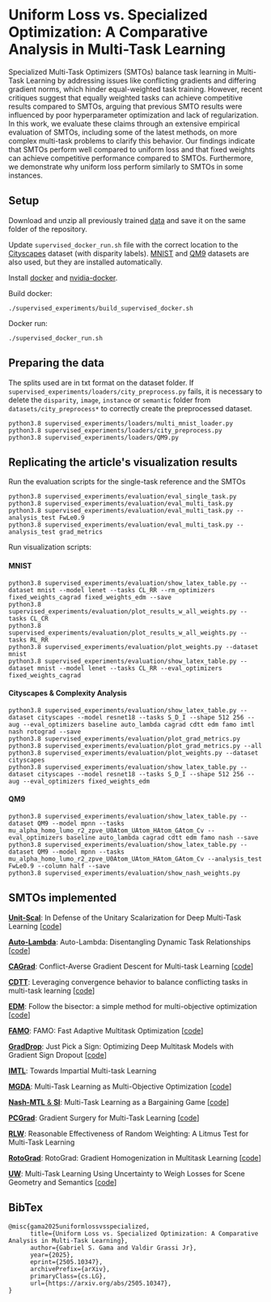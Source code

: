 # Uniform Loss vs. Specialized Optimization: A Comparative Analysis in Multi-Task Learning

Specialized Multi-Task Optimizers (SMTOs) balance task learning in Multi-Task Learning by addressing issues like conflicting gradients and differing gradient norms, which hinder equal-weighted task training. However, recent critiques suggest that equally weighted tasks can achieve competitive results compared to SMTOs, arguing that previous SMTO results were influenced by poor hyperparameter optimization and lack of regularization. In this work, we evaluate these claims through an extensive empirical evaluation of SMTOs, including some of the latest methods, on more complex multi-task problems to clarify this behavior. Our findings indicate that SMTOs perform well compared to uniform loss and that fixed weights can achieve competitive performance compared to SMTOs. Furthermore, we demonstrate why uniform loss perform similarly to SMTOs in some instances.

## Setup
Download and unzip all previously trained [data](https://drive.google.com/file/d/13ixXaNQsKQZFL05Q8vpWuqvLEYb9tXa3/view?usp=sharing) and save it on the same folder of the repository.

Update `supervised_docker_run.sh` file with the correct location to the [Cityscapes](https://www.cityscapes-dataset.com/) dataset (with disparity labels). [MNIST](https://yann.lecun.com/exdb/mnist/) and [QM9](http://quantum-machine.org/datasets/) datasets are also used, but they are installed automatically. 

Install [docker](https://docs.docker.com/) and [nvidia-docker](https://docs.nvidia.com/datacenter/cloud-native/container-toolkit/latest/index.html).

Build docker:

```
./supervised_experiments/build_supervised_docker.sh
```


Docker run:

```
./supervised_docker_run.sh 
```

## Preparing the data
The splits used are in txt format on the dataset folder. If `supervised_experiments/loaders/city_preprocess.py` fails, it is necessary to delete the `disparity`, `image`, `instance` or `semantic` folder from `datasets/city_preprocess*` to correctly create the preprocessed dataset.
```
python3.8 supervised_experiments/loaders/multi_mnist_loader.py
python3.8 supervised_experiments/loaders/city_preprocess.py
python3.8 supervised_experiments/loaders/QM9.py
```

## Replicating the article's visualization results

Run the evaluation scripts for the single-task reference and the SMTOs
```
python3.8 supervised_experiments/evaluation/eval_single_task.py 
python3.8 supervised_experiments/evaluation/eval_multi_task.py
python3.8 supervised_experiments/evaluation/eval_multi_task.py --analysis_test FwLe0.9
python3.8 supervised_experiments/evaluation/eval_multi_task.py --analysis_test grad_metrics
```

Run visualization scripts:

#### MNIST
```
python3.8 supervised_experiments/evaluation/show_latex_table.py --dataset mnist --model lenet --tasks CL_RR --rm_optimizers fixed_weights_cagrad fixed_weights_edm --save
python3.8 supervised_experiments/evaluation/plot_results_w_all_weights.py --tasks CL_CR
python3.8 supervised_experiments/evaluation/plot_results_w_all_weights.py --tasks RL_RR
python3.8 supervised_experiments/evaluation/plot_weights.py --dataset mnist
python3.8 supervised_experiments/evaluation/show_latex_table.py --dataset mnist --model lenet --tasks CL_RR --eval_optimizers fixed_weights_cagrad
```

#### Cityscapes & Complexity Analysis
```
python3.8 supervised_experiments/evaluation/show_latex_table.py --dataset cityscapes --model resnet18 --tasks S_D_I --shape 512 256 --aug --eval_optimizers baseline auto_lambda cagrad cdtt edm famo imtl nash rotograd --save
python3.8 supervised_experiments/evaluation/plot_grad_metrics.py
python3.8 supervised_experiments/evaluation/plot_grad_metrics.py --all
python3.8 supervised_experiments/evaluation/plot_weights.py --dataset cityscapes
python3.8 supervised_experiments/evaluation/show_latex_table.py --dataset cityscapes --model resnet18 --tasks S_D_I --shape 512 256 --aug --eval_optimizers fixed_weights_edm
```

#### QM9
```
python3.8 supervised_experiments/evaluation/show_latex_table.py --dataset QM9 --model mpnn --tasks mu_alpha_homo_lumo_r2_zpve_U0Atom_UAtom_HAtom_GAtom_Cv --eval_optimizers baseline auto_lambda cagrad cdtt edm famo nash --save
python3.8 supervised_experiments/evaluation/show_latex_table.py --dataset QM9 --model mpnn --tasks mu_alpha_homo_lumo_r2_zpve_U0Atom_UAtom_HAtom_GAtom_Cv --analysis_test FwLe0.9 --column half --save
python3.8 supervised_experiments/evaluation/show_nash_weights.py

```

## SMTOs implemented
[**Unit-Scal**](https://arxiv.org/abs/2201.04122): In Defense of the Unitary Scalarization for Deep Multi-Task Learning [[code](https://github.com/yobibyte/unitary-scalarization-dmtl)]

[**Auto-Lambda**](https://arxiv.org/abs/2202.03091): Auto-Lambda: Disentangling Dynamic Task Relationships [[code](https://github.com/lorenmt/auto-lambda)]

[**CAGrad**](https://arxiv.org/abs/2110.14048): Conflict-Averse Gradient Descent for Multi-task Learning [[code](https://github.com/Cranial-XIX/CAGrad)]

[**CDTT**](https://arxiv.org/abs/2204.06698): Leveraging convergence behavior to balance conflicting tasks in multi-task learning [[code](https://github.com/tiemink/MTL_TaskTensioner)]

[**EDM**](https://arxiv.org/abs/2007.06937): Follow the bisector: a simple method for multi-objective optimization [[code](https://github.com/amkatrutsa/edm)]

[**FAMO**](https://arxiv.org/abs/2306.03792): FAMO: Fast Adaptive Multitask Optimization [[code](https://github.com/Cranial-XIX/FAMO)]

[**GradDrop**](https://arxiv.org/abs/2010.06808): Just Pick a Sign: Optimizing Deep Multitask Models with Gradient Sign Dropout [[code](https://github.com/tensorflow/lingvo/blob/master/lingvo/core/graddrop.py)]

[**IMTL**](https://openreview.net/forum?id=IMPnRXEWpvr): Towards Impartial Multi-task Learning

[**MGDA**](https://arxiv.org/abs/1810.04650): Multi-Task Learning as Multi-Objective Optimization [[code](https://github.com/isl-org/MultiObjectiveOptimization)]

[**Nash-MTL** & **SI**](https://arxiv.org/abs/2202.01017): Multi-Task Learning as a Bargaining Game [[code](https://github.com/AvivNavon/nash-mtl)]

[**PCGrad**](https://arxiv.org/abs/2001.06782): Gradient Surgery for Multi-Task Learning [[code](https://github.com/tianheyu927/PCGrad)]

[**RLW**](https://arxiv.org/abs/2111.10603): Reasonable Effectiveness of Random Weighting: A Litmus Test for Multi-Task Learning

[**RotoGrad**](https://arxiv.org/abs/2103.02631): RotoGrad: Gradient Homogenization in Multitask Learning [[code](https://github.com/adrianjav/rotograd)]

[**UW**](https://arxiv.org/abs/1705.07115): Multi-Task Learning Using Uncertainty to Weigh Losses for Scene Geometry and Semantics [[code](https://github.com/ranandalon/mtl)]

## BibTex
```
@misc{gama2025uniformlossvsspecialized,
      title={Uniform Loss vs. Specialized Optimization: A Comparative Analysis in Multi-Task Learning}, 
      author={Gabriel S. Gama and Valdir Grassi Jr},
      year={2025},
      eprint={2505.10347},
      archivePrefix={arXiv},
      primaryClass={cs.LG},
      url={https://arxiv.org/abs/2505.10347}, 
}
```
